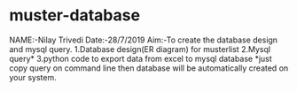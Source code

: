 # muster-database
NAME:-Nilay Trivedi
Date:-28/7/2019
Aim:-To create the database design and mysql query.
1.Database design(ER diagram) for musterlist
2.Mysql query*
3.python code to export data from excel to mysql database
*just copy query on command line then database will be automatically created on your system.
